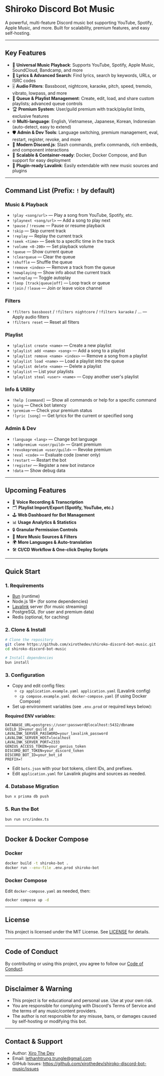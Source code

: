 # Shiroko Discord Bot Music

A powerful, multi-feature Discord music bot supporting YouTube, Spotify, Apple Music, and more. Built for scalability, premium features, and easy self-hosting.

---

## Key Features
- 🎵 **Universal Music Playback**: Supports YouTube, Spotify, Apple Music, SoundCloud, Bandcamp, and more
- 📃 **Lyrics & Advanced Search**: Find lyrics, search by keywords, URLs, or ISRC codes
- 🎚️ **Audio Filters**: Bassboost, nightcore, karaoke, pitch, speed, tremolo, vibrato, lowpass, and more
- 🔁 **Queue & Playlist Management**: Create, edit, load, and share custom playlists; advanced queue controls
- 🏆 **Premium System**: User/guild premium with track/playlist limits, exclusive features
- 🌐 **Multi-language**: English, Vietnamese, Japanese, Korean, Indonesian (auto-detect, easy to extend)
- 🛡️ **Admin & Dev Tools**: Language switching, premium management, eval, restart, register, revoke, and more
- 🤖 **Modern Discord.js**: Slash commands, prefix commands, rich embeds, and component interactions
- 🚀 **Scalable & Container-ready**: Docker, Docker Compose, and Bun support for easy deployment
- 🧩 **Plugin-ready Lavalink**: Easily extendable with new music sources and plugins

---

## Command List (Prefix: `!` by default)

### Music & Playback
- `!play <song/url>` — Play a song from YouTube, Spotify, etc.
- `!playnext <song/url>` — Add a song to play next
- `!pause` / `!resume` — Pause or resume playback
- `!skip` — Skip current track
- `!replay` — Replay the current track
- `!seek <time>` — Seek to a specific time in the track
- `!volume <0-200>` — Set playback volume
- `!queue` — Show current queue
- `!clearqueue` — Clear the queue
- `!shuffle` — Shuffle the queue
- `!remove <index>` — Remove a track from the queue
- `!nowplaying` — Show info about the current track
- `!autoplay` — Toggle autoplay
- `!loop [track|queue|off]` — Loop track or queue
- `!join` / `!leave` — Join or leave voice channel

### Filters
- `!filters bassboost` / `!filters nightcore` / `!filters karaoke` / ... — Apply audio filters
- `!filters reset` — Reset all filters

### Playlist
- `!playlist create <name>` — Create a new playlist
- `!playlist add <name> <song>` — Add a song to a playlist
- `!playlist remove <name> <index>` — Remove a song from a playlist
- `!playlist load <name>` — Load a playlist into the queue
- `!playlist delete <name>` — Delete a playlist
- `!playlist` — List your playlists
- `!playlist steal <user> <name>` — Copy another user's playlist

### Info & Utility
- `!help [command]` — Show all commands or help for a specific command
- `!ping` — Check bot latency
- `!premium` — Check your premium status
- `!lyric [song]` — Get lyrics for the current or specified song

### Admin & Dev
- `!language <lang>` — Change bot language
- `!addpremium <user/guild>` — Grant premium
- `!revokepremium <user/guild>` — Revoke premium
- `!eval <code>` — Evaluate code (owner only)
- `!restart` — Restart the bot
- `!register` — Register a new bot instance
- `!data` — Show debug data

---

## Upcoming Features
- 🎤 **Voice Recording & Transcription**
- 🗂️ **Playlist Import/Export (Spotify, YouTube, etc.)**
- 🕹️ **Web Dashboard for Bot Management**
- 📊 **Usage Analytics & Statistics**
- 🔒 **Granular Permission Controls**
- 🧩 **More Music Sources & Filters**
- 🌍 **More Languages & Auto-translation**
- 🛠️ **CI/CD Workflow & One-click Deploy Scripts**

---

## Quick Start

### 1. Requirements
- [Bun](https://bun.sh/) (runtime)
- Node.js 18+ (for some dependencies)
- [Lavalink](https://github.com/lavalink-devs/Lavalink) server (for music streaming)
- PostgreSQL (for user and premium data)
- Redis (optional, for caching)

### 2. Clone & Install
```bash
# Clone the repository
git clone https://github.com/xirothedev/shiroko-discord-bot-music.git
cd shiroko-discord-bot-music

# Install dependencies
bun install
```

### 3. Configuration
- Copy and edit config files:
  - `cp application.example.yaml application.yaml` (Lavalink config)
  - `cp compose.example.yaml docker-compose.yaml` (if using Docker Compose)
- Set up environment variables (see `.env.prod` or required keys below):

**Required ENV variables:**
```
DATABASE_URL=postgres://user:password@localhost:5432/dbname
GUILD_ID=your_guild_id
LAVALINK_SERVER_PASSWORD=your_lavalink_password
LAVALINK_SERVER_HOST=localhost
LAVALINK_SERVER_PORT=2333
GENIUS_ACCESS_TOKEN=your_genius_token
DISCORD_BOT_TOKEN=your_discord_token
DISCORD_BOT_ID=your_bot_id
PREFIX=!
```

- Edit `bots.json` with your bot tokens, client IDs, and prefixes.
- Edit `application.yaml` for Lavalink plugins and sources as needed.

### 4. Database Migration
```bash
bun x prisma db push
```

### 5. Run the Bot
```bash
bun run src/index.ts
```

---

## Docker & Docker Compose

### Docker
```bash
docker build -t shiroko-bot .
docker run --env-file .env.prod shiroko-bot
```

### Docker Compose
Edit `docker-compose.yaml` as needed, then:
```bash
docker compose up -d
```

---

## License
This project is licensed under the MIT License. See [LICENSE](./LICENSE) for details.

---

## Code of Conduct
By contributing or using this project, you agree to follow our [Code of Conduct](./CODE_OF_CONDUCT.md).

---

## Disclaimer & Warning
- This project is for educational and personal use. Use at your own risk.
- You are responsible for complying with Discord's Terms of Service and the terms of any music/content providers.
- The author is not responsible for any misuse, bans, or damages caused by self-hosting or modifying this bot.

---

## Contact & Support
- Author: [Xiro The Dev](https://www.facebook.com/xirothedev/)
- Email: lethanhtrung.trungle@gmail.com
- GitHub Issues: https://github.com/xirothedev/shiroko-discord-bot-music/issues
